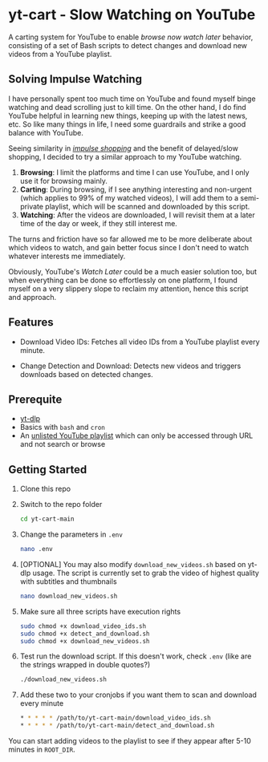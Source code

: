 # yt-cart - Slow Watching on YouTube

A carting system for YouTube to enable *browse now watch later* behavior, consisting of a set of Bash scripts to detect changes and download new videos from a YouTube playlist.

## Solving Impulse Watching

I have personally spent too much time on YouTube and found myself binge watching and dead scrolling just to kill time. On the other hand, I do find YouTube helpful in learning new things, keeping up with the latest news, etc. So like many things in life, I need some guardrails and strike a good balance with YouTube.

Seeing similarity in [*impulse shopping*](https://www.bankrate.com/banking/what-is-slow-shopping/) and the benefit of delayed/slow shopping, I decided to try a similar approach to my YouTube watching.

1. **Browsing**: I limit the platforms and time I can use YouTube, and I only use it for browsing mainly.
2. **Carting**: During browsing, if I see anything interesting and non-urgent (which applies to 99% of my watched videos), I will add them to a semi-private playlist, which will be scanned and downloaded by this script.
3. **Watching**: After the videos are downloaded, I will revisit them at a later time of the day or week, if they still interest me.

The turns and friction have so far allowed me to be more deliberate about which videos to watch, and gain better focus since I don't need to watch whatever interests me immediately. 

Obviously, YouTube's *Watch Later* could be a much easier solution too, but when everything can be done so effortlessly on one platform, I found myself on a very slippery slope to reclaim my attention, hence this script and approach.

## Features

* Download Video IDs: Fetches all video IDs from a YouTube playlist every minute.

* Change Detection and Download: Detects new videos and triggers downloads based on detected changes.

## Prerequite

* [yt-dlp](https://github.com/yt-dlp/yt-dlp)
* Basics with `bash` and `cron`
* An [unlisted YouTube playlist](https://support.google.com/youtube/answer/3127309?hl=en&co=GENIE.Platform%3DAndroid) which can only be accessed through URL and not search or browse

## Getting Started

1. Clone this repo
2. Switch to the repo folder

    ```bash
    cd yt-cart-main
    ```

3. Change the parameters in `.env`

    ```bash
    nano .env
    ```

4. [OPTIONAL] You may also modify `download_new_videos.sh` based on yt-dlp usage. The script is currently set to grab the video of highest quality with subtitles and thumbnails

    ```bash
    nano download_new_videos.sh
    ```

5. Make sure all three scripts have execution rights

    ```bash
    sudo chmod +x download_video_ids.sh
    sudo chmod +x detect_and_download.sh
    sudo chmod +x download_new_videos.sh
    ```

6. Test run the download script. If this doesn't work, check `.env` (like are the strings wrapped in double quotes?)

    ```bash
    ./download_new_videos.sh
    ```

7. Add these two to your cronjobs if you want them to scan and download every minute

    ```bash
    * * * * * /path/to/yt-cart-main/download_video_ids.sh
    * * * * * /path/to/yt-cart-main/detect_and_download.sh
    ```

You can start adding videos to the playlist to see if they appear after 5-10 minutes in `ROOT_DIR`.
